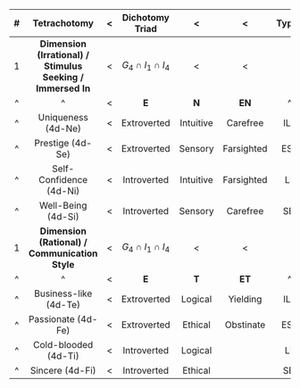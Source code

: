 
|  #  |                        Tetrachotomy                         |  <  |     Dichotomy Triad     |     <     |     <      | Types |  <  |  <  |  <  |
| :-: | :---------------------------------------------------------: | :-: | :---------------------: | :-------: | :--------: | :---: | :-: | :-: | :-: |
|  1  | **Dimension (Irrational) / Stimulus Seeking / Immersed In** |  <  | $G_4 \cap I_1 \cap I_4$ |     <     |     <      |       |  <  |  <  |  <  |
|  ^  |                              ^                              |  <  |          **E**          |   **N**   |   **EN**   |   ^   |  ^  |  ^  |  ^  |
|  ^  |                     Uniqueness (4d-Ne)                      |  <  |       Extroverted       | Intuitive |  Carefree  |  ILE  | EIE | LIE | IEE |
|  ^  |                      Prestige (4d-Se)                       |  <  |       Extroverted       |  Sensory  | Farsighted |  ESE  | SLE | SEE | LSE |
|  ^  |                   Self-Confidence (4d-Ni)                   |  <  |       Introverted       | Intuitive | Farsighted |  LII  | IEI | ILI | EII |
|  ^  |                     Well-Being (4d-Si)                      |  <  |       Introverted       |  Sensory  |  Carefree  |  SEI  | LSI | ESI | SLI |
|  1  |       **Dimension (Rational) / Communication Style**        |  <  | $G_4 \cap I_1 \cap I_4$ |     <     |     <      |       |  <  |  <  |  <  |
|  ^  |                              ^                              |  <  |          **E**          |   **T**   |   **ET**   |   ^   |  ^  |  ^  |  ^  |
|  ^  |                    Business-like (4d-Te)                    |  <  |       Extroverted       |  Logical  |  Yielding  |  ILE  | EIE | LIE | IEE |
|  ^  |                     Passionate (4d-Fe)                      |  <  |       Extroverted       |  Ethical  | Obstinate  |  ESE  | SLE | SEE | LSE |
|  ^  |                    Cold-blooded (4d-Ti)                     |  <  |       Introverted       |  Logical  |            |  LII  | IEI | ILI | EII |
|  ^  |                       Sincere (4d-Fi)                       |  <  |       Introverted       |  Ethical  |            |  SEI  | LSI | ESI | SLI |

